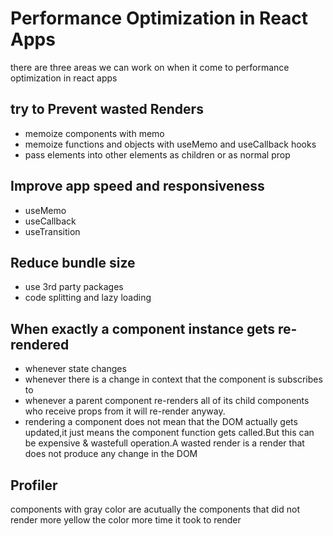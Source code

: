 # Performance Optimization in React Apps

there are three areas we can work on when it come to performance optimization in react apps

## try to Prevent wasted Renders

- memoize components with memo
- memoize functions and objects with useMemo and useCallback hooks
- pass elements into other elements as children or as normal prop

## Improve app speed and responsiveness

- useMemo
- useCallback
- useTransition

## Reduce bundle size

- use 3rd party packages
- code splitting and lazy loading

## When exactly a component instance gets re-rendered

- whenever state changes
- whenever there is a change in context that the component is subscribes to
- whenever a parent component re-renders all of its child components who receive props from it will re-render anyway.
- rendering a component does not mean that the DOM actually gets updated,it just means the component function gets called.But this can be expensive & wastefull operation.A wasted render is a render that does not produce any change in the DOM

## Profiler

components with gray color are acutually the components that did not render
more yellow the color more time it took to render
